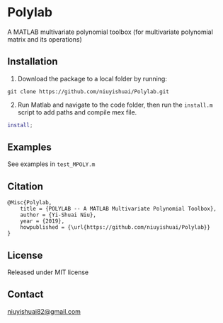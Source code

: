 # Polylab
A MATLAB multivariate polynomial toolbox (for multivariate polynomial matrix and its operations)

## Installation
  1. Download the package to a local folder by running:
```console
git clone https://github.com/niuyishuai/Polylab.git
```
  2. Run Matlab and navigate to the code folder, then run the `install.m` script to add paths and compile mex file.
```matlab
install;
```

## Examples
  See examples in `test_MPOLY.m`

## Citation

```
@Misc{Polylab,
	title = {POLYLAB -- A MATLAB Multivariate Polynomial Toolbox},
	author = {Yi-Shuai Niu},	
	year = {2019},
	howpublished = {\url{https://github.com/niuyishuai/Polylab}}
}
```

## License

Released under MIT license

## Contact

niuyishuai82@gmail.com
